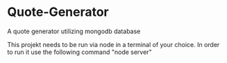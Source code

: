 # Quote-Generator
A quote generator utilizing mongodb database

This projekt needs to be run via node in a terminal of your choice. In order to run it use the following command
"node server"

